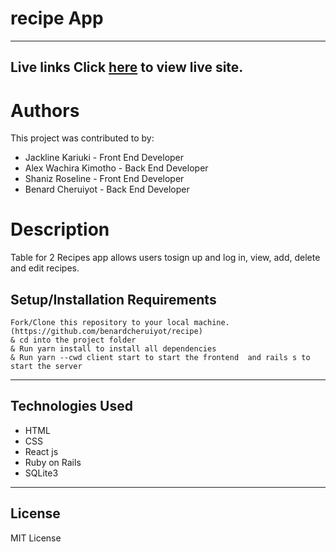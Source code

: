 # recipe App

---
Live links
Click [here](https://recipe-fe.onrender.com) to view live site. 
---

# Authors
This project was contributed to by:

* Jackline Kariuki - Front End Developer
* Alex Wachira Kimotho - Back End Developer
* Shaniz Roseline - Front End Developer
* Benard Cheruiyot - Back End Developer

# Description
Table for 2 Recipes app allows users tosign up and log in, view, add, delete and edit recipes.

## Setup/Installation Requirements
```
Fork/Clone this repository to your local machine.(https://github.com/benardcheruiyot/recipe)
& cd into the project folder
& Run yarn install to install all dependencies
& Run yarn --cwd client start to start the frontend  and rails s to start the server
```

---


## Technologies Used
* HTML
* CSS
* React js
* Ruby on Rails
* SQLite3

---


## License
MIT License
